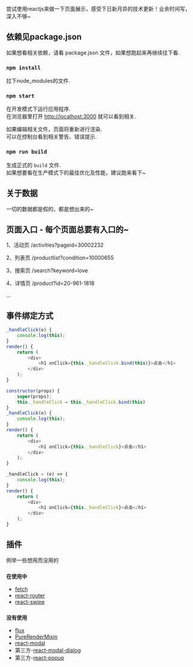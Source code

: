 尝试使用reactjs来做一下页面展示，感受下日新月异的技术更新！业余时间写，深入不够~

## 依赖见package.json

如果想看相关依赖，请看 package.json 文件，如果想跑起来再继续往下看.

### `npm install`

拉下node_modules的文件.

### `npm start`

在开发模式下运行应用程序.<br>
在浏览器里打开 [http://localhost:3000](http://localhost:3000) 就可以看到相关.

如果编辑相关文件，页面将重新进行渲染.<br>
可以在控制台看到相关警告、错误提示.

### `npm run build`

生成正式的 `build` 文件.<br>
如果想要看在生产模式下的最佳优化及性能，建议跑来看下~


## 关于数据

一切的数据都是假的，都是想出来的~


## 页面入口 - 每个页面总要有入口的~

1、活动页
/activities?pageid=30002232

2、列表页
/productlist?condition=10000655

3、搜索页
/search?keyword=love

4、详情页
/product?id=20-961-1818

...

## 事件绑定方式
```js
_handleClick(e) {
    console.log(this);
}
render() {
    return (
        <div>
            <h1 onClick={this._handleClick.bind(this)}>点击</h1>
        </div>
    );
}
```

```js
constructor(props) {
    super(props);
    this._handleClick = this._handleClick.bind(this)
}
_handleClick(e) {
    console.log(this);
}
render() {
    return (
        <div>
            <h1 onClick={this._handleClick}>点击</h1>
        </div>
    );
}
```

```js
_handleClick = (e) => {
    console.log(this);
}
render() {
    return (
        <div>
            <h1 onClick={this._handleClick}>点击</h1>
        </div>
    );
}
```

## 插件

例举一些想用而没用的

### `在使用中`

* [fetch](https://github.com/github/fetch)
* [react-router](https://reacttraining.com/react-router/web/api/Route)
* [react-swipe](http://voronianski.github.io/react-swipe)

### `没有使用`

* [flux](https://github.com/facebook/flux)
* [PureRenderMixin](https://reactjs.org/docs/pure-render-mixin.html)
* [react-modal](https://github.com/reactjs/react-modal)
* 第三方-[react-modal-dialog](https://github.com/qimingweng/react-modal-dialog)
* 第三方-[react-popup](https://github.com/minutemailer/react-popup)